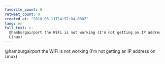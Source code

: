 ```yaml
---
favorite_count: 0
retweet_count: 0
created_at: "2018-06-11T14:57:04.000Z"
lang: en
full_text: >-
  @hamburgairport the WiFi is not working (I'm not getting an IP address on
  Linux)
---
```


@hamburgairport the WiFi is not working (I'm not getting an IP address on Linux)
